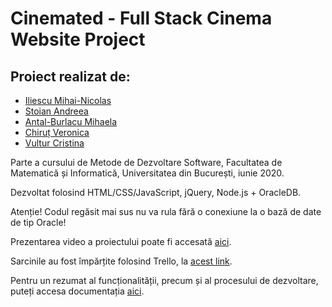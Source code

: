 # Cinemated - Full Stack Cinema Website Project

## Proiect realizat de:

* [Iliescu Mihai-Nicolas](https://github.com/tdnick)
* [Stoian Andreea](https://github.com/stoianandreea)
* [Antal-Burlacu Mihaela](https://github.com/mihaela-mab)
* [Chiruț Veronica](https://github.com/veronicachirut)
* [Vultur Cristina](https://github.com/CristinaVultur)

Parte a cursului de Metode de Dezvoltare Software, Facultatea de Matematică și Informatică, Universitatea din București, iunie 2020.

Dezvoltat folosind HTML/CSS/JavaScript, jQuery, Node.js + OracleDB.

Atenție! Codul regăsit mai sus nu va rula fără o conexiune la o bază de date de tip Oracle!

Prezentarea video a proiectului poate fi accesată [aici](https://www.youtube.com/watch?v=D34SCBfZSgw).

Sarcinile au fost împărțite folosind Trello, la [acest link](https://trello.com/cinemated).

Pentru un rezumat al funcționalității, precum și al procesului de dezvoltare, puteți accesa documentația [aici](https://github.com/tdnick/cinemated/blob/master/docs/Documentatie-MDS-PDF.pdf).
